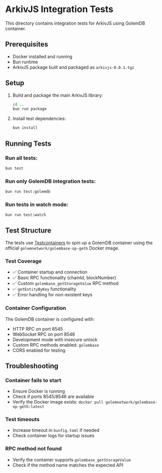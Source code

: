 # ArkivJS Integration Tests

This directory contains integration tests for ArkivJS using GolemDB container.

## Prerequisites

- Docker installed and running
- Bun runtime
- ArkivJS package built and packaged as `arkivjs-0.0.1.tgz`

## Setup

1. Build and package the main ArkivJS library:
   ```bash
   cd ..
   bun run package
   ```

2. Install test dependencies:
   ```bash
   bun install
   ```

## Running Tests

### Run all tests:
```bash
bun test
```

### Run only GolemDB integration tests:
```bash
bun run test:golemdb
```

### Run tests in watch mode:
```bash
bun run test:watch
```

## Test Structure

The tests use [Testcontainers](https://github.com/testcontainers/testcontainers-node) to spin up a GolemDB container using the official `golemnetwork/golembase-op-geth` Docker image.

### Test Coverage

- ✅ Container startup and connection
- ✅ Basic RPC functionality (chainId, blockNumber)
- ✅ Custom `golembase_getStorageValue` RPC method
- ✅ `getEntityByKey` functionality
- ✅ Error handling for non-existent keys

### Container Configuration

The GolemDB container is configured with:
- HTTP RPC on port 8545
- WebSocket RPC on port 8546
- Development mode with insecure unlock
- Custom RPC methods enabled: `golembase`
- CORS enabled for testing

## Troubleshooting

### Container fails to start
- Ensure Docker is running
- Check if ports 8545/8546 are available
- Verify the Docker image exists: `docker pull golemnetwork/golembase-op-geth:latest`

### Test timeouts
- Increase timeout in `bunfig.toml` if needed
- Check container logs for startup issues

### RPC method not found
- Verify the container supports `golembase_getStorageValue`
- Check if the method name matches the expected API